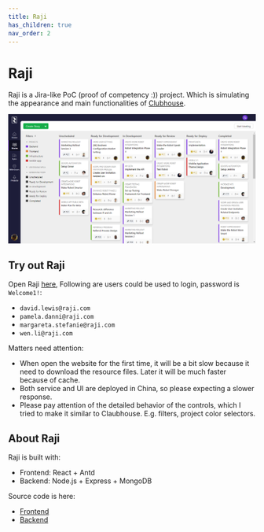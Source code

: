 ```yaml
---
title: Raji
has_children: true
nav_order: 2
---
```


# Raji

Raji is a Jira-like PoC (proof of competency :)) project. Which is simulating the appearance and main functionalities of [Clubhouse](https://clubhouse.io/).

![Raji](https://raw.githubusercontent.com/cwang1221/cwang1221.github.io/main/images/raji-stories.png)

## Try out Raji

Open Raji [here](http://39.103.224.134:3000/), Following are users could be used to login, password is `Welcome1!`:
- `david.lewis@raji.com`
- `pamela.danni@raji.com`
- `margareta.stefanie@raji.com`
- `wen.li@raji.com`

Matters need attention:
- When open the website for the first time, it will be a bit slow because it need to download the resource files. Later it will be much faster because of cache.
- Both service and UI are deployed in China, so please expecting a slower response.
- Please pay attention of the detailed behavior of the controls, which I tried to make it similar to Claubhouse. E.g. filters, project color selectors.

## About Raji

Raji is built with:
- Frontend: React + Antd
- Backend: Node.js + Express + MongoDB

Source code is here:
- [Frontend](https://github.com/cwang1221/raji-app)
- [Backend](https://github.com/cwang1221/raji-service)


